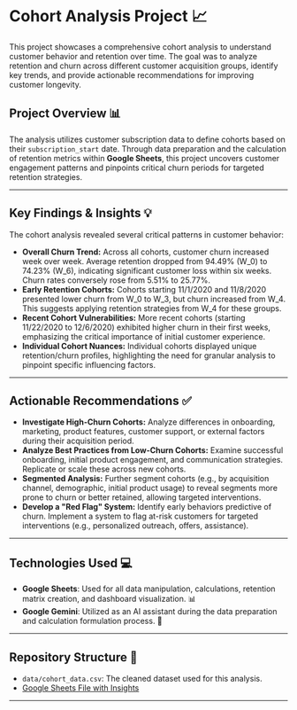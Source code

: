 # Cohort Analysis Project 📈

This project showcases a comprehensive cohort analysis to understand customer behavior and retention over time. The goal was to analyze retention and churn across different customer acquisition groups, identify key trends, and provide actionable recommendations for improving customer longevity.

## Project Overview 📊

The analysis utilizes customer subscription data to define cohorts based on their `subscription_start` date. Through data preparation and the calculation of retention metrics within **Google Sheets**, this project uncovers customer engagement patterns and pinpoints critical churn periods for targeted retention strategies.

---



## Key Findings & Insights 💡

The cohort analysis revealed several critical patterns in customer behavior:

* **Overall Churn Trend:** Across all cohorts, customer churn increased week over week. Average retention dropped from 94.49% (W_0) to 74.23% (W_6), indicating significant customer loss within six weeks. Churn rates conversely rose from 5.51% to 25.77%.
* **Early Retention Cohorts:** Cohorts starting 11/1/2020 and 11/8/2020 presented lower churn from W_0 to W_3, but churn increased from W_4. This suggests applying retention strategies from W_4 for these groups.
*  **Recent Cohort Vulnerabilities:** More recent cohorts (starting 11/22/2020 to 12/6/2020) exhibited higher churn in their first weeks, emphasizing the critical importance of initial customer experience.
* **Individual Cohort Nuances:** Individual cohorts displayed unique retention/churn profiles, highlighting the need for granular analysis to pinpoint specific influencing factors.

---

## Actionable Recommendations ✅

* **Investigate High-Churn Cohorts:** Analyze differences in onboarding, marketing, product features, customer support, or external factors during their acquisition period.
* **Analyze Best Practices from Low-Churn Cohorts:** Examine successful onboarding, initial product engagement, and communication strategies. Replicate or scale these across new cohorts.
* **Segmented Analysis:** Further segment cohorts (e.g., by acquisition channel, demographic, initial product usage) to reveal segments more prone to churn or better retained, allowing targeted interventions.
*  **Develop a "Red Flag" System:** Identify early behaviors predictive of churn. Implement a system to flag at-risk customers for targeted interventions (e.g., personalized outreach, offers, assistance).

---

## Technologies Used 💻

* **Google Sheets**: Used for all data manipulation, calculations, retention matrix creation, and dashboard visualization. 📊
* **Google Gemini**: Utilized as an AI assistant during the data preparation and calculation formulation process. 🤖

---

## Repository Structure 📂

* `data/cohort_data.csv`: The cleaned dataset used for this analysis.
* [Google Sheets File with Insights](https://docs.google.com/spreadsheets/d/1zLM6Rs6ivgknKJu5-tor10ElLz3pjz_5dyc6FOGdl6s/edit?gid=1005723545#gid=1005723545)

---
